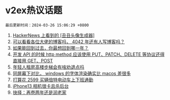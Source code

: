 # v2ex热议话题

`最后更新时间：2024-03-26 15:06:29 +0800`

1. [HackerNews 上看到的 [丑丑头像生成器]](https://www.v2ex.com/t/1027006)
1. [可以看看各位大佬的博客吗， 4042 年还有人写博客吗？](https://www.v2ex.com/t/1026924)
1. [如果能回到过去，你最想回到哪一年？](https://www.v2ex.com/t/1027003)
1. [开发 API 的时候 http method 应该使用 PUT、PATCH、DELETE 等协议还得直接用 GET、POST](https://www.v2ex.com/t/1026944)
1. [年轻人租房高楼步梯会有啥劝退点吗](https://www.v2ex.com/t/1027055)
1. [同屏幕下对比， windows 的字体渲染确实比 macos 差很多](https://www.v2ex.com/t/1026824)
1. [打算花 2599 买辆倍特电动车上下班通勤](https://www.v2ex.com/t/1026814)
1. [iPhone13 相机很卡且杀后台](https://www.v2ex.com/t/1026898)
1. [抉择：再卷两年还是润老家](https://www.v2ex.com/t/1026875)

